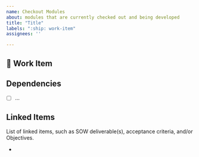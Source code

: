 ```yaml
---
name: Checkout Modules
about: modules that are currently checked out and being developed
title: "Title"
labels: ":ship: work-item"
assignees: ''

---
```


## :ship: Work Item

<Insert Text Here>
  
## Dependencies

- [ ] ...

## Linked Items

List of linked items, such as SOW deliverable(s), acceptance criteria, and/or Objectives.

- <Insert relevant links>
